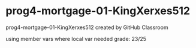 # prog4-mortgage-01-KingXerxes512
prog4-mortgage-01-KingXerxes512 created by GitHub Classroom

using member vars where local var needed
grade: 23/25
